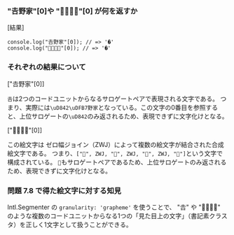 ### "𠮷野家"[0]や "👨‍👨‍👧‍👧"[0] が何を返すか

[結果]

```
console.log("𠮷野家"[0]); // => '�'
console.log("👨‍👨‍👧‍👧"[0]); // => '�'
```

### それぞれの結果について

["𠮷野家"[0]]

`𠮷`は2つのコードユニットからなるサロゲートペアで表現される文字である。
つまり、実際には`\uD842\uDFB7野家`となっている。この文字の0番目を参照すると、上位サロゲートの`\uD842`のみ返されるため、表現できずに文字化けとなる。

["👨‍👨‍👧‍👧"[0]]

この絵文字は ゼロ幅ジョイン（ZWJ）によって複数の絵文字が結合された合成絵文字である。
つまり、`["👨", ZWJ, "👨", ZWJ, "👧", ZWJ, "👧"]`という文字で構成されている。
`👨`もサロゲートペアであるため、上位サロゲートのみ返されるため、表現できずに文字化けとなる。

### 問題 7.8 で得た絵文字に対する知見

Intl.Segmenter の `granularity: 'grapheme'` を使うことで、 "𠮷" や "👨‍👨‍👧‍👧" のような複数のコードユニットからなる1つの「見た目上の文字」（書記素クラスタ）を正しく1文字として扱うことができる。
